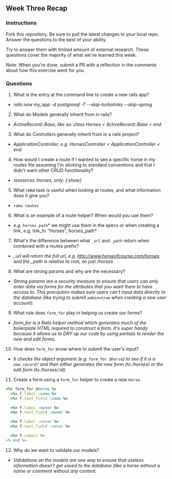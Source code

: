 ## Week Three Recap

### Instructions
Fork this repository. Be sure to pull the latest changes to your local repo. Answer the questions to the best of your ability.

Try to answer them with limited amount of external research. These questions cover the majority of what we've learned this week.

Note: When you're done, submit a PR with a reflection in the comments about how this exercise went for you.

### Questions

1. What is the entry at the command line to create a new rails app?
 * *rails new my_app -d postgresql -T --skip-turbolinks --skip-spring*
2. What do Models generally inherit from in rails?
 * *ActiveRecord::Base, like so: class Horses < ActiveRecord::Base < end*
3. What do Controllers generally inherit from in a rails project?
 * *ApplicaitonController, e.g. HorsesController < ApplicationController < end*
4. How would I create a route if I wanted to see a specific horse in my routes file assuming I'm sticking to standard conventions and that I didn't want other CRUD functionality?
 * *resources :horses, only: [:show]*
5. What rake task is useful when looking at routes, and what information does it give you?
 * `rake routes`
6. What is an example of a route helper? When would you use them?
 * *e.g.* `horses_path`* we might use them in the specs or when creating a link, e.g. link_to "Horses", horses_path*
7. What's the difference between what `_url` and `_path` return when combined with a routes prefix?
 * *_url will return the full url, e.g. http://www.horseofcourse.com/horses and the _path is relative to root, so just /horses*
8. What are strong params and why are the necessary?
 * *Strong params are a security measure to ensure that users can only enter data via forms for the attributes that you want them to have access to.  This precaution makes sure users can't input data directly to the database (like trying to submit `admin=true` when creating a new user account).*
9. What role does `form_for` play in helping us create our forms?
 * *form_for is a Rails helper method which generates much of the boilerplate HTML required to construct a form.   It's super handy because it allows us to DRY up our code by using partials to render the new and edit forms.*
10. How does `form_for` know where to submit the user's input?
 * *It checks the object argument (e.g.* `form_for @horse`*) to see if it is a *`new_record?`* and then either generates the new form (to /horses) or the edit form (to /horses/:id).*
11. Create a form using a `form_for` helper to create a new `Horse`. 

```ruby
<%= form_for @horse %>
  <%= f.label :name %>
  <%= f.text_field :name %>

  <%= f.label :owner %>
  <%= f.text_field :owner %>

  <%= f.label :color %>
  <%= f.text_field :color %>

  <%= f.submit %>
<% end %>
```

12. Why do we want to validate our models?
 * *Validations on the models are one way to ensure that useless information doesn't get saved to the database (like a horse without a name or comment without any content.*
